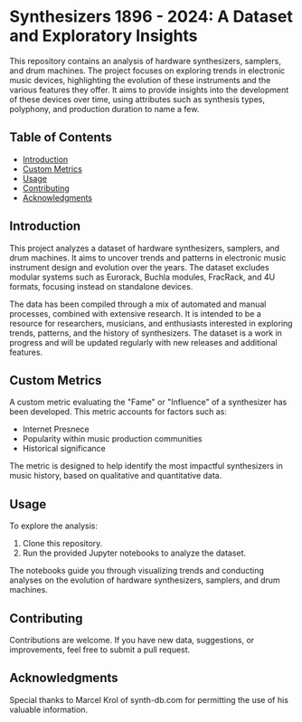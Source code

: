 # Synthesizers 1896 - 2024: A Dataset and Exploratory Insights

This repository contains an analysis of hardware synthesizers, samplers, and drum machines. The project focuses on exploring trends in electronic music devices, highlighting the evolution of these instruments and the various features they offer. It aims to provide insights into the development of these devices over time, using attributes such as synthesis types, polyphony, and production duration to name a few.

## Table of Contents

- [Introduction](#introduction)
- [Custom Metrics](#custom-metrics)
- [Usage](#usage)
- [Contributing](#contributing)
- [Acknowledgments](#acknowledgments)

## Introduction

This project analyzes a dataset of hardware synthesizers, samplers, and drum machines. It aims to uncover trends and patterns in electronic music instrument design and evolution over the years. The dataset excludes modular systems such as Eurorack, Buchla modules, FracRack, and 4U formats, focusing instead on standalone devices.

The data has been compiled through a mix of automated and manual processes, combined with extensive research. It is intended to be a resource for researchers, musicians, and enthusiasts interested in exploring trends, patterns, and the history of synthesizers. The dataset is a work in progress and will be updated regularly with new releases and additional features.


## Custom Metrics

A custom metric evaluating the "Fame" or "Influence" of a synthesizer has been developed. This metric accounts for factors such as:
- Internet Presnece 
- Popularity within music production communities
- Historical significance

The metric is designed to help identify the most impactful synthesizers in music history, based on qualitative and quantitative data.

## Usage

To explore the analysis:
1. Clone this repository.
2. Run the provided Jupyter notebooks to analyze the dataset.

The notebooks guide you through visualizing trends and conducting analyses on the evolution of hardware synthesizers, samplers, and drum machines.

## Contributing

Contributions are welcome. If you have new data, suggestions, or improvements, feel free to submit a pull request.

## Acknowledgments

Special thanks to Marcel Krol of synth-db.com for permitting the use of his valuable information.
